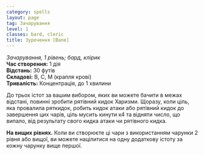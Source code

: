 ```yaml
---
category: spells
layout: page
tag: Зачарування
level: 1
classes: bard, cleric
title: Зурочення [Bane]
---
```


_Зачарування, 1 рівень; бард, клірик_   
**Час створення:** 1 дія   
**Відстань:** 30 футів   
**Складові:** В, С, М (крапля крові)   
**Тривалість:** Концентрація, до 1 хвилини   

До трьох істот за вашим вибором, яких ви можете бачити в межах відстані, повинні зробити рятівний кидок Харизми. Щоразу, коли ціль, яка провалила ряткидок, робить кидок атаки або рятівний кидок до завершення цих чарів, ціль мусить кинути к4 та відняти число, що випало, від результату свого кидка атаки чи рятівного кидка.  

**На вищих рівнях.** Коли ви створюєте ці чари з використанням чарунки 2 рівня або вищої, ви можете націлитися на одну додаткову істоту за кожну чарунку вище першої. 
